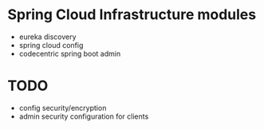 # Spring Cloud Infrastructure modules

- eureka discovery
- spring cloud config
- codecentric spring boot admin

# TODO
 - config security/encryption
 - admin security configuration for clients